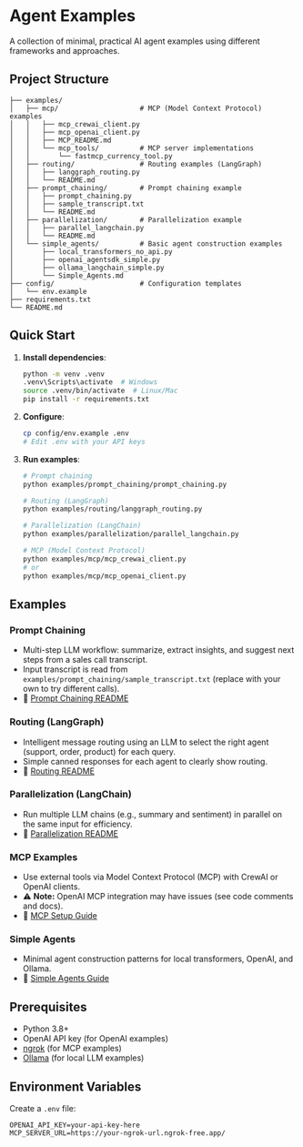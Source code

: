 # Agent Examples

A collection of minimal, practical AI agent examples using different frameworks and approaches.

## Project Structure

```
├── examples/
│   ├── mcp/                    # MCP (Model Context Protocol) examples
│   │   ├── mcp_crewai_client.py
│   │   ├── mcp_openai_client.py
│   │   ├── MCP_README.md
│   │   └── mcp_tools/          # MCP server implementations
│   │       └── fastmcp_currency_tool.py
│   ├── routing/                # Routing examples (LangGraph)
│   │   ├── langgraph_routing.py
│   │   └── README.md
│   ├── prompt_chaining/        # Prompt chaining example
│   │   ├── prompt_chaining.py
│   │   ├── sample_transcript.txt
│   │   └── README.md
│   ├── parallelization/        # Parallelization example
│   │   ├── parallel_langchain.py
│   │   └── README.md
│   └── simple_agents/          # Basic agent construction examples
│       ├── local_transformers_no_api.py
│       ├── openai_agentsdk_simple.py
│       ├── ollama_langchain_simple.py
│       └── Simple_Agents.md
├── config/                     # Configuration templates
│   └── env.example
├── requirements.txt
└── README.md
```

## Quick Start

1. **Install dependencies**:
   ```bash
   python -m venv .venv
   .venv\Scripts\activate  # Windows
   source .venv/bin/activate  # Linux/Mac
   pip install -r requirements.txt
   ```
2. **Configure**:
   ```bash
   cp config/env.example .env
   # Edit .env with your API keys
   ```
3. **Run examples**:
   ```bash
   # Prompt chaining
   python examples/prompt_chaining/prompt_chaining.py

   # Routing (LangGraph)
   python examples/routing/langgraph_routing.py

   # Parallelization (LangChain)
   python examples/parallelization/parallel_langchain.py

   # MCP (Model Context Protocol)
   python examples/mcp/mcp_crewai_client.py
   # or
   python examples/mcp/mcp_openai_client.py
   ```

## Examples

### Prompt Chaining
- Multi-step LLM workflow: summarize, extract insights, and suggest next steps from a sales call transcript.
- Input transcript is read from `examples/prompt_chaining/sample_transcript.txt` (replace with your own to try different calls).
- 📖 [Prompt Chaining README](examples/prompt_chaining/README.md)

### Routing (LangGraph)
- Intelligent message routing using an LLM to select the right agent (support, order, product) for each query.
- Simple canned responses for each agent to clearly show routing.
- 📖 [Routing README](examples/routing/README.md)

### Parallelization (LangChain)
- Run multiple LLM chains (e.g., summary and sentiment) in parallel on the same input for efficiency.
- 📖 [Parallelization README](examples/parallelization/README.md)

### MCP Examples
- Use external tools via Model Context Protocol (MCP) with CrewAI or OpenAI clients.
- ⚠️ **Note:** OpenAI MCP integration may have issues (see code comments and docs).
- 📖 [MCP Setup Guide](examples/mcp/MCP_README.md)

### Simple Agents
- Minimal agent construction patterns for local transformers, OpenAI, and Ollama.
- 📖 [Simple Agents Guide](examples/simple_agents/Simple_Agents.md)

## Prerequisites
- Python 3.8+
- OpenAI API key (for OpenAI examples)
- [ngrok](https://ngrok.com/) (for MCP examples)
- [Ollama](https://ollama.com/) (for local LLM examples)

## Environment Variables
Create a `.env` file:
```
OPENAI_API_KEY=your-api-key-here
MCP_SERVER_URL=https://your-ngrok-url.ngrok-free.app/
```


